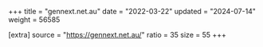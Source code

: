 +++
title = "gennext.net.au"
date = "2022-03-22"
updated = "2024-07-14"
weight = 56585

[extra]
source = "https://gennext.net.au/"
ratio = 35
size = 55
+++
